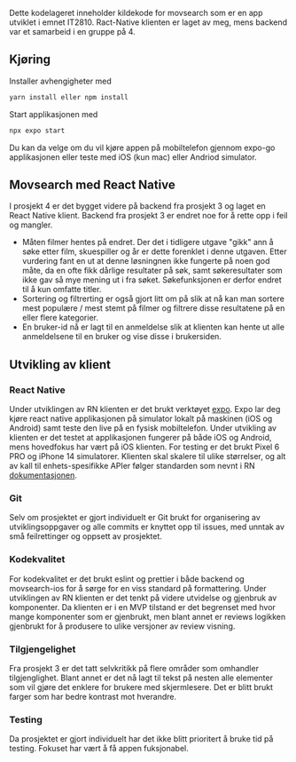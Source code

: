 Dette kodelageret inneholder kildekode for movsearch som er en app utviklet i emnet IT2810. Ract-Native klienten er laget av meg, mens backend var et samarbeid i en gruppe på 4. 


## Kjøring

Installer avhengigheter med

```bash
yarn install eller npm install
```

Start applikasjonen med

```bash
npx expo start
```

Du kan da velge om du vil kjøre appen på mobiltelefon gjennom expo-go applikasjonen eller teste med iOS (kun mac) eller Andriod simulator.

## Movsearch med React Native

I prosjekt 4 er det bygget videre på backend fra prosjekt 3 og laget en React Native klient. Backend fra prosjekt 3 er endret noe for å rette opp i feil og mangler.

- Måten filmer hentes på endret. Der det i tidligere utgave "gikk" ann å søke etter film, skuespiller og år er dette forenklet i denne utgaven. Etter vurdering fant en ut at denne løsningnen ikke fungerte på noen god måte, da en ofte fikk dårlige resultater på søk, samt søkeresultater som ikke gav så mye mening ut i fra søket. Søkefunksjonen er derfor endret til å kun omfatte titler.
- Sortering og filtrerting er også gjort litt om på slik at nå kan man sortere mest populære / mest stemt på filmer og filtrere disse resultatene på en eller flere kategorier.
- En bruker-id nå er lagt til en anmeldelse slik at klienten kan hente ut alle anmeldelsene til en bruker og vise disse i brukersiden.

## Utvikling av klient

### React Native

Under utviklingen av RN klienten er det brukt verktøyet [expo](https://expo.dev/). Expo lar deg kjøre react native applikasjonen på simulator lokalt på maskinen (iOS og Android) samt teste den live på en fysisk mobiltelefon. Under utvikling av klienten er det testet at applikasjonen fungerer på både iOS og Android, mens hovedfokus har vært på iOS klienten. For testing er det brukt Pixel 6 PRO og iPhone 14 simulatorer. Klienten skal skalere til ulike størrelser, og alt av kall til enhets-spesifikke APIer følger standarden som nevnt i RN [dokumentasjonen](https://reactnative.dev/docs/getting-started).

### Git

Selv om prosjektet er gjort individuelt er Git brukt for organisering av utviklingsoppgaver og alle commits er knyttet opp til issues, med unntak av små feilrettinger og oppsett av prosjektet.

### Kodekvalitet

For kodekvalitet er det brukt eslint og prettier i både backend og movsearch-ios for å sørge for en viss standard på formattering. Under utviklingen av RN klienten er det tenkt på videre utvidelse og gjenbruk av komponenter. Da klienten er i en MVP tilstand er det begrenset med hvor mange komponenter som er gjenbrukt, men blant annet er reviews logikken gjenbrukt for å produsere to ulike versjoner av review visning.

### Tilgjengelighet

Fra prosjekt 3 er det tatt selvkritikk på flere områder som omhandler tilgjenglighet. Blant annet er det nå lagt til tekst på nesten alle elementer som vil gjøre det enklere for brukere med skjermlesere. Det er blitt brukt farger som har bedre kontrast mot hverandre.

### Testing

Da prosjektet er gjort individuelt har det ikke blitt prioritert å bruke tid på testing. Fokuset har vært å få appen fuksjonabel.
